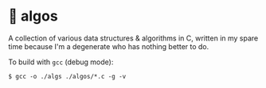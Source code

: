 # 📝 algos

A collection of various data structures & algorithms in C, written in my spare
time because I'm a degenerate who has nothing better to do.

To build with `gcc` (debug mode):

```shell
$ gcc -o ./algs ./algos/*.c -g -v
```
